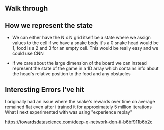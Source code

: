 ## Walk through


## How we represent the state
- We can either have the N x N grid itself be a state where we assign values
to the cell if we have a snake body it's a 0 snake head would be 1, food is a 2 and
3 for an empty cell. This would be really easy and we could use CNN 

- If we care about the large dimension of the board we can instead represent
the state of the game in a 1D array which contains info about the head's relative
position to the food and any obstacles


## Interesting Errors I've hit
I originally had an issue where the snake's rewards over time on average remained flat even after i trained it for approximately 5 million iterations
What I next experimented with was using "experience replay" 


https://towardsdatascience.com/deep-q-network-dqn-ii-b6bf911b6b2c
